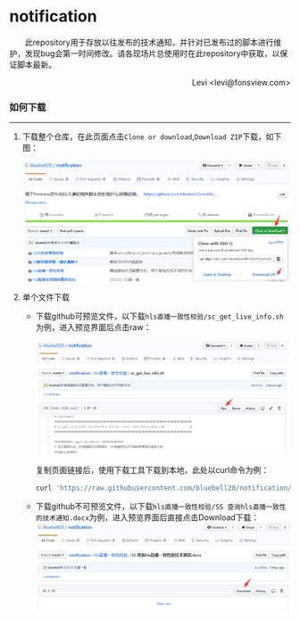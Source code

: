 # notification  
&emsp;&emsp;此repository用于存放以往发布的技术通知，并针对已发布过的脚本进行维护，发现bug会第一时间修改。请各现场片总使用时在此repository中获取，以保证脚本最新。

<p align="right">Levi &lt;levi@fonsview.com&gt;</p>

### 如何下载

---

1. 下载整个仓库，在此页面点击`Clone or download`,`Download ZIP`下载，如下图：

   ![image](https://raw.githubusercontent.com/bluebell20/notification/master/screenshots/all_download.png)

2. 单个文件下载

   - 下载github可预览文件，以下载`hls直播一致性校验/sc_get_live_info.sh`为例，进入预览界面后点击raw：

     ![image](https://raw.githubusercontent.com/bluebell20/notification/master/screenshots/canview.png)

     复制页面链接后，使用下载工具下载到本地，此处以curl命令为例：

     ```bash
     curl 'https://raw.githubusercontent.com/bluebell20/notification/master/hls%E7%9B%B4%E6%92%AD%E4%B8%80%E8%87%B4%E6%80%A7%E6%A0%A1%E9%AA%8C/sc_get_live_info.sh' -O
     ```
     
   - 下载github不可预览文件，以下载`hls直播一致性校验/SS 查询hls直播一致性的技术通知.docx`为例，进入预览界面后直接点击Download下载：
     ![image](https://raw.githubusercontent.com/bluebell20/notification/master/screenshots/canotview.png)   
     

